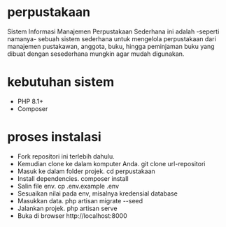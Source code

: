 # perpustakaan
Sistem Informasi Manajemen Perpustakaan Sederhana ini adalah -seperti namanya- sebuah sistem sederhana untuk mengelola perpustakaan dari manajemen pustakawan, anggota, buku, hingga peminjaman buku yang dibuat dengan sesederhana mungkin agar mudah digunakan.
# kebutuhan sistem
- PHP 8.1+
- Composer
# proses instalasi
- Fork repositori ini terlebih dahulu. 
- Kemudian clone ke dalam komputer Anda. git clone url-repositori
- Masuk ke dalam folder projek. cd perpustakaan
- Install dependencies. composer install
- Salin file env. cp .env.example .env
- Sesuaikan nilai pada env, misalnya kredensial database
- Masukkan data. php artisan migrate --seed
- Jalankan projek. php artisan serve
- Buka di browser http://localhost:8000
